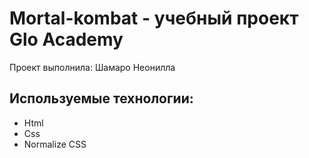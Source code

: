 # Mortal-kombat - учебный проект Glo Academy
Проект выполнила: Шамаро Неонилла

## Используемые технологии:
- Html
- Css
- Normalize CSS
